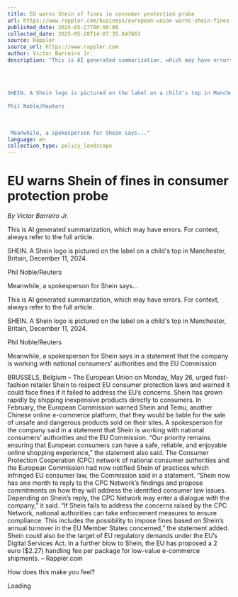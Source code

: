 ```yaml
---
title: EU warns Shein of fines in consumer protection probe
url: https://www.rappler.com/business/european-union-warns-shein-fines-consumer-protection-probe/
published_date: 2025-05-27T00:00:00
collected_date: 2025-05-28T14:07:35.847663
source: Rappler
source_url: https://www.rappler.com
author: Victor Barreiro Jr.
description: "This is AI generated summarization, which may have errors. For context, always refer to the full article. 
 
 
 
 
SHEIN. A Shein logo is pictured on the label on a child's top in Manchester, Britain, December 11, 2024. 
 
Phil Noble/Reuters 
 
 
 
 Meanwhile, a spokesperson for Shein says..."
language: en
collection_type: policy_landscape
---
```


# EU warns Shein of fines in consumer protection probe

*By Victor Barreiro Jr.*

This is AI generated summarization, which may have errors. For context, always refer to the full article. 
 
 
 
 
SHEIN. A Shein logo is pictured on the label on a child's top in Manchester, Britain, December 11, 2024. 
 
Phil Noble/Reuters 
 
 
 
 Meanwhile, a spokesperson for Shein says...

This is AI generated summarization, which may have errors. For context, always refer to the full article.

SHEIN. A Shein logo is pictured on the label on a child's top in Manchester, Britain, December 11, 2024. 
 
Phil Noble/Reuters

Meanwhile, a spokesperson for Shein says in a statement that the company is working with national consumers' authorities and the EU Commission

BRUSSELS, Belgium – The European Union on Monday, May 26, urged fast-fashion retailer Shein to respect EU consumer protection laws and warned it could face fines if it failed to address the EU’s concerns. 
 Shein has grown rapidly by shipping inexpensive products directly to consumers. In February, the European Commission warned Shein and Temu, another Chinese online e-commerce platform, that they would be liable for the sale of unsafe and dangerous products sold on their sites. 
 A spokesperson for the company said in a statement that Shein is working with national consumers’ authorities and the EU Commission. 
 “Our priority remains ensuring that European consumers can have a safe, reliable, and enjoyable online shopping experience,” the statement also said. 
 The Consumer Protection Cooperation (CPC) network of national consumer authorities and the European Commission had now notified Shein of practices which infringed EU consumer law, the Commission said in a statement. 
 “Shein now has one month to reply to the CPC Network’s findings and propose commitments on how they will address the identified consumer law issues. Depending on Shein’s reply, the CPC Network may enter a dialogue with the company,” it said. 
 “If Shein fails to address the concerns raised by the CPC Network, national authorities can take enforcement measures to ensure compliance. This includes the possibility to impose fines based on Shein’s annual turnover in the EU Member States concerned,” the statement added. 
 Shein could also be the target of EU regulatory demands under the EU’s Digital Services Act. 
 In a further blow to Shein, the EU has proposed a 2 euro ($2.27) handling fee per package for low-value e-commerce shipments. – Rappler.com

How does this make you feel? 
 
 Loading